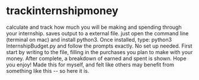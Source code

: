 # trackinternshipmoney
calculate and track how much you will be making and spending through your internship. saves output to a external file.
just open the command line (terminal on mac) and install python3. Once installed, type:
python3 InternshipBudget.py and follow the prompts exactly.
No set up needed.
First start by writing to the file, filling in the purchases you plan to make with your money. After complete, a breakdown of earned and spent is shown. Hope you enjoy! Made this for myself, and felt like others may benefit from something like this -- so here it is.
